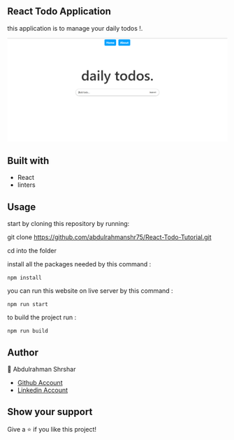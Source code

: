 ## React Todo Application

this application is to manage your daily todos !.

![screenshot](images/screenshot.png)

## Built with

- React
- linters

## Usage

start by cloning this repository by running:

git clone https://github.com/abdulrahmanshr75/React-Todo-Tutorial.git

cd into the folder

install all the packages needed by this command :

```
npm install
```

you can run this website on live server by this command :

```
npm run start
```

to build the project run :

```
npm run build
```

## Author

👤 Abdulrahman Shrshar

- [Github Account](https://github.com/abdulrahmanshr75)
- [Linkedin Account](https://www.linkedin.com/in/abdulrahman-shrshar-721144161/)

## Show your support

Give a ⭐️ if you like this project!
